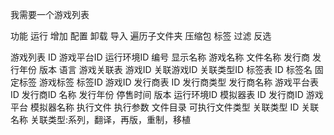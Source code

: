 我需要一个游戏列表

功能
    运行
    增加
    配置
    卸载
    导入
        遍历子文件夹
        压缩包
    标签
    过滤
        反选

游戏列表
    ID
    游戏平台ID
    运行环境ID
    编号
    显示名称
    游戏名称
    文件名称
    发行商
    发行年份
    版本
    语言
游戏关联表
    游戏ID
    关联游戏ID
    关联类型ID
标签表
    ID
    标签名
    固定标签
游戏标签
    标签ID
    游戏ID
发行商表
    ID
    发行商类型
    发行商名称
游戏平台表
    ID
    发行商ID
    名称
    发行年份
    停售时间
    版本
    运行环境ID
模拟器表
    ID
    发行商ID
    游戏平台
    模拟器名称
    执行文件
    执行参数
    文件目录
    可执行文件类型
关联类型
    ID
    关联名称
    关联类型:系列，翻译，再版，重制，移植
